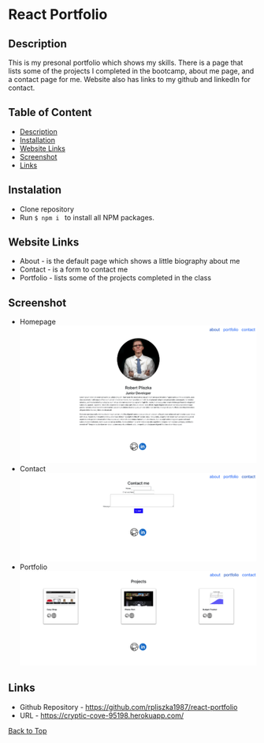 # React Portfolio

## Description

This is my presonal portfolio which shows my skills. There is a page that lists some of the projects I completed in the bootcamp, about me page, and a contact page for me. Website also has links to my github and linkedIn for contact.

## Table of Content

- [Description](#description)
- [Installation](#instalation)
- [Website Links](#website-links)
- [Screenshot](#screenshot)
- [Links](#links)

## Instalation

- Clone repository
- Run `$ npm i ` to install all NPM packages.

## Website Links

- About - is the default page which shows a little biography about me
- Contact - is a form to contact me
- Portfolio - lists some of the projects completed in the class

## Screenshot

- Homepage
  ![alt homepage](./src/assets/images/Homepage.png)
- Contact
  ![alt homepage](./src/assets/images/Contact.png)
- Portfolio
  ![alt homepage](./src/assets/images/Projects.png)

## Links

- Github Repository - https://github.com/rpliszka1987/react-portfolio
- URL - https://cryptic-cove-95198.herokuapp.com/

[Back to Top](#react-portfolio)
